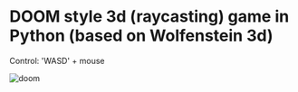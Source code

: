 # DOOM style 3d (raycasting) game in Python (based on Wolfenstein 3d)

Control: 'WASD' + mouse

![doom](/sreens-hots/0.gif)